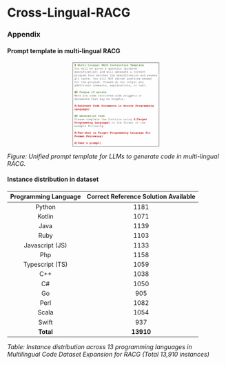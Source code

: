 # Cross-Lingual-RACG

### Appendix

#### Prompt template in multi-lingual RACG
<img src="imgs/RACG_prompt_for_LLM.png" 
     alt="Unified prompt template for LLMs to generate code in multi-lingual RACG." 
     width="40%" 
     style="display:block; margin:auto">

*Figure: Unified prompt template for LLMs to generate code in multi-lingual RACG.*

#### Instance distribution in dataset

| Programming Language     | Correct Reference Solution Available |
|:------------------------:|:------------------------------------:|
| Python                   | 1181                                 |
| Kotlin                   | 1071                                 |
| Java                     | 1139                                 |
| Ruby                     | 1103                                 |
| Javascript (JS)          | 1133                                 |
| Php                      | 1158                                 |
| Typescript (TS)          | 1059                                 |
| C++                      | 1038                                 |
| C#                       | 1050                                 |
| Go                       | 905                                  |
| Perl                     | 1082                                 |
| Scala                    | 1054                                 |
| Swift                    | 937                                  |
| **Total**                | **13910**                            |

*Table: Instance distribution across 13 programming languages in Multilingual Code Dataset Expansion for RACG (Total 13,910 instances)*